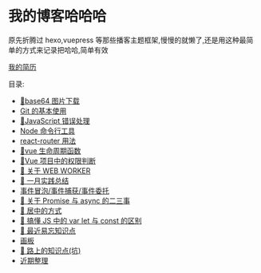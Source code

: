 # 我的博客哈哈哈

原先折腾过 hexo,vuepress 等那些播客主题框架,慢慢的就懒了,还是用这种最简单的方式来记录把哈哈,简单有效

[我的简历](./other/resume.md)

目录:

- [🍜base64 图片下载](./javascript/base64图片下载.md)
- [Git 的基本使用](./other/git使用.md)
- [🍤JavaScript 错误处理](./javascript/JavaScript错误处理🙅.md)
- [Node 命令行工具](./javascript/node命令行.md)
- [react-router 用法](./Vue/react-router用法.md)
- [🍢vue 生命周期函数](./Vue/vue生命周期函数.md)
- [🌭Vue 项目中的权限判断](./Vue/Vue项目中的权限判断.md)
- [🍿 关于 WEB WORKER](./javascript/WEB%20WORKER_.md)
- [🥩 一月实践总结](./javascript/一月实践🚗.md)
- [事件冒泡/事件捕获/事件委托](./javascript/事件冒泡与捕获.md)
- [🍟 关于 Promise 与 async 的二三事](./javascript/关于Promise与async的二三事.md)
- [🍕 居中的方式](./html+css/居中的方式.md)
- [🌯 搞懂 JS 中的 var let 与 const 的区别](./javascript/搞懂JS中的%20var%20let%20与const的区别.md)
- [🍔 最近易忘知识点](./javascript/最近易忘知识点.md)
- [画板](./javascript/画板.md)
- [🥓 路上的知识点(坑)](<./javascript/路上的知识点(坑)🐱_👤.md>)
- [近期整理](./javascript/近期整理.md)
